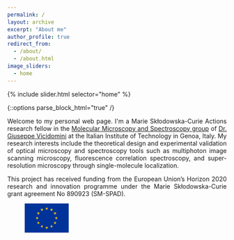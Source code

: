 ```yaml
---
permalink: /
layout: archive
excerpt: "About me"
author_profile: true
redirect_from:
  - /about/
  - /about.html
image_sliders:
  - home
---
```


{% include slider.html selector="home" %}

{::options parse_block_html="true" /}

Welcome to my personal web page. I'm a Marie Skłodowska-Curie Actions research fellow in the <a href="https://www.iit.it/research/lines/molecular-microscopy-and-spectroscopy">Molecular Microscopy and Spectroscopy group</a> of <a href="https://www.iit.it/people/giuseppe-vicidomini">Dr. Giuseppe Vicidomini</a> at the Italian Institute of Technology in Genoa, Italy. My research interests include the theoretical design and experimental validation of optical microscopy and spectroscopy tools such as multiphoton image scanning microscopy, fluorescence correlation spectroscopy, and super-resolution microscopy through single-molecule localization.

This project has received funding from the European Union’s Horizon 2020 research and innovation programme under the Marie Skłodowska-Curie grant agreement No 890923 (SM-SPAD).

<body align="justify">

<figure style="width: 20%" class="align-center-custom">
<img src='/images/EU_flag.png'>
</figure>


  

